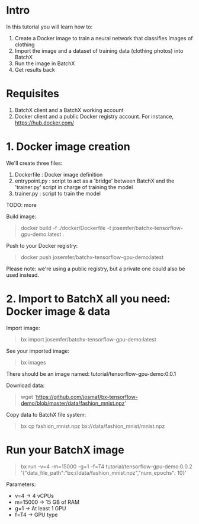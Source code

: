 # Intro

In this tutorial you will learn how to:

1. Create a Docker image to train a neural network that classifies images of clothing
2. Import the image and a dataset of training data (clothing photos) into BatchX
3. Run the image in BatchX
4. Get results back

# Requisites

1. BatchX client and a BatchX working account
2. Docker client and a public Docker registry account. For instance, https://hub.docker.com/

# 1. Docker image creation

We'll create three files: 

1. Dockerfile : Docker image definition
2. entrypoint.py : script to act as a 'bridge' between BatchX and the 'trainer.py' script in charge of training the model
3. trainer.py : script to train the model

TODO: more



Build image:

> docker build -f ./docker/Dockerfile -t josemfer/batchx-tensorflow-gpu-demo:latest .

Push to your Docker registry:

> docker push josemfer/batchx-tensorflow-gpu-demo:latest

Please note: we're using a public registry, but a private one could also be used instead.

# 2. Import to BatchX all you need: Docker image & data

Import image:

> bx import josemfer/batchx-tensorflow-gpu-demo:latest

See your imported image:

> bx images

There should be an image named: tutorial/tensorflow-gpu-demo:0.0.1

Download data:

> wget 'https://github.com/josmaf/bx-tensorflow-demo/blob/master/data/fashion_mnist.npz'

Copy data to BatchX file system:

> bx cp fashion_mnist.npz bx://data/fashion_mnist/mnist.npz

# Run your BatchX image

> bx run -v=4 -m=15000 -g=1 -f=T4 tutorial/tensorflow-gpu-demo:0.0.2 '{"data_file_path":"bx://data/fashion_mnist.npz","num_epochs": 10}'

Parameters:
- v=4     -> 4 vCPUs
- m=15000 -> 15 GB of RAM
- g=1     -> At least 1 GPU
- f=T4    -> GPU type
